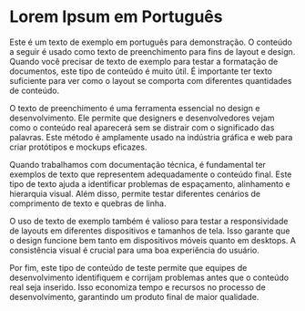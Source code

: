 # Lorem Ipsum em Português

Este é um texto de exemplo em português para demonstração. O conteúdo a seguir é usado como texto de preenchimento para fins de layout e design. Quando você precisar de texto de exemplo para testar a formatação de documentos, este tipo de conteúdo é muito útil. É importante ter texto suficiente para ver como o layout se comporta com diferentes quantidades de conteúdo.

O texto de preenchimento é uma ferramenta essencial no design e desenvolvimento. Ele permite que designers e desenvolvedores vejam como o conteúdo real aparecerá sem se distrair com o significado das palavras. Este método é amplamente usado na indústria gráfica e web para criar protótipos e mockups eficazes.

Quando trabalhamos com documentação técnica, é fundamental ter exemplos de texto que representem adequadamente o conteúdo final. Este tipo de texto ajuda a identificar problemas de espaçamento, alinhamento e hierarquia visual. Além disso, permite testar diferentes cenários de comprimento de texto e quebras de linha.

O uso de texto de exemplo também é valioso para testar a responsividade de layouts em diferentes dispositivos e tamanhos de tela. Isso garante que o design funcione bem tanto em dispositivos móveis quanto em desktops. A consistência visual é crucial para uma boa experiência do usuário.

Por fim, este tipo de conteúdo de teste permite que equipes de desenvolvimento identifiquem e corrijam problemas antes que o conteúdo real seja inserido. Isso economiza tempo e recursos no processo de desenvolvimento, garantindo um produto final de maior qualidade. 